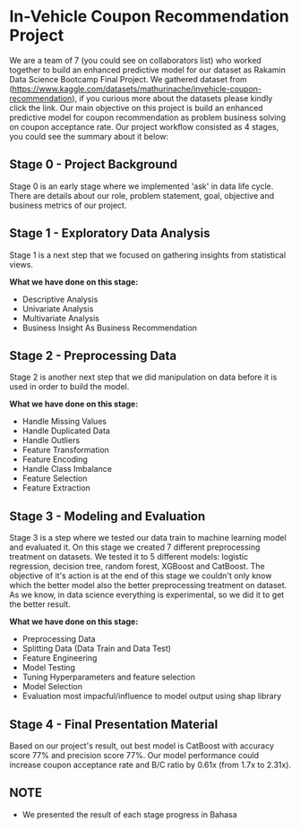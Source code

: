 # In-Vehicle Coupon Recommendation Project
We are a team of 7 (you could see on collaborators list) who worked together to build an enhanced predictive model for our dataset as Rakamin Data Science Bootcamp Final Project. We gathered dataset from (https://www.kaggle.com/datasets/mathurinache/invehicle-coupon-recommendation), if you curious more about the datasets please kindly click the link. Our main objective on this project is build an enhanced predictive model for coupon recommendation as problem business solving on coupon acceptance rate. Our project workflow consisted as 4 stages, you could see the summary about it below:

## Stage 0 - Project Background
Stage 0 is an early stage where we implemented 'ask' in data life cycle. There are details about our role, problem statement, goal, objective and business metrics of our project.

## Stage 1 - Exploratory Data Analysis
Stage 1 is a next step that we focused on gathering insights from statistical views. 

**What we have done on this stage:**
- Descriptive Analysis
- Univariate Analysis
- Multivariate Analysis
- Business Insight As Business Recommendation

## Stage 2 - Preprocessing Data
Stage 2 is another next step that we did manipulation on data before it is used in order to build the model.

**What we have done on this stage:**
- Handle Missing Values
- Handle Duplicated Data
- Handle Outliers
- Feature Transformation
- Feature Encoding
- Handle Class Imbalance
- Feature Selection
- Feature Extraction

## Stage 3 - Modeling and Evaluation
Stage 3 is a step where we tested our data train to machine learning model and evaluated it. On this stage we created 7 different preprocessing treatment on datasets. We tested it to 5 different models: logistic regression, decision tree, random forest, XGBoost and CatBoost. The objective of it's action is at the end of this stage we couldn't only know which the better model also the better preprocessing treatment on dataset. As we know, in data science everything is experimental, so we did it to get the better result.

**What we have done on this stage:**
- Preprocessing Data
- Splitting Data (Data Train and Data Test)
- Feature Engineering
- Model Testing
- Tuning Hyperparameters and feature selection
- Model Selection
- Evaluation most impacful/influence to model output using shap library

## Stage 4 - Final Presentation Material
Based on our project's result, out best model is CatBoost with accuracy score 77% and precision score 77%. Our model performance could increase coupon acceptance rate and B/C ratio by 0.61x (from 1.7x to 2.31x).

## **NOTE**
- We presented the result of each stage progress in Bahasa
